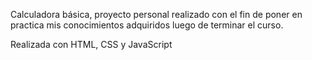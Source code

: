 Calculadora básica, proyecto personal realizado con el fin de poner en practica mis conocimientos adquiridos luego de terminar el curso.

Realizada con HTML, CSS y JavaScript
